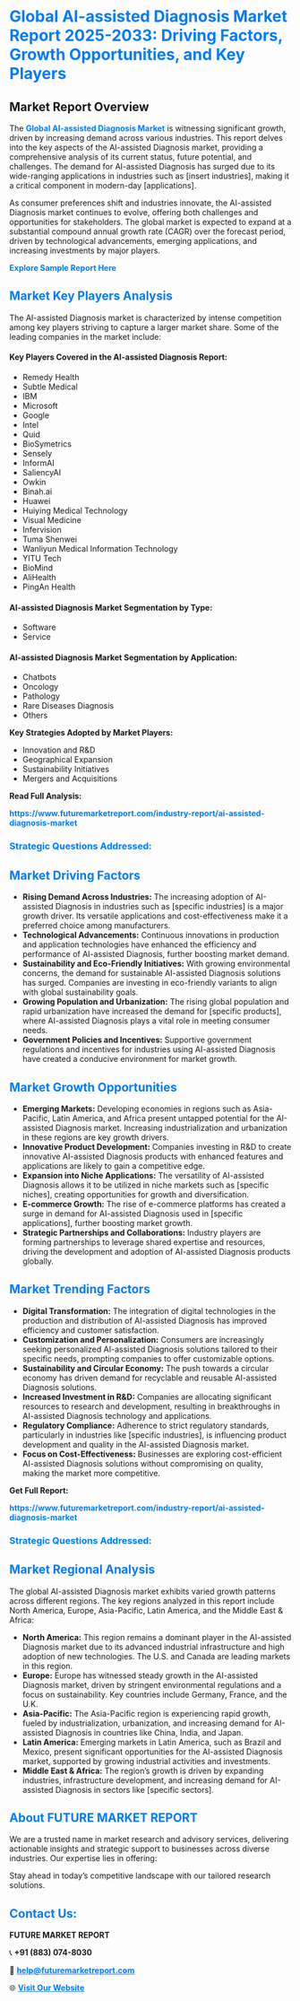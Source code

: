 <h1 style="color: #007BFF;">Global AI-assisted Diagnosis Market Report 2025-2033: Driving Factors, Growth Opportunities, and Key Players</h1>

<section id="overview">
<h2>Market Report Overview</h2>
<p>The <a href="https://www.futuremarketreport.com/industry-report/ai-assisted-diagnosis-market" style="color: #007BFF; text-decoration: none;"><strong>Global AI-assisted Diagnosis Market</strong></a> is witnessing significant growth, driven by increasing demand across various industries. This report delves into the key aspects of the AI-assisted Diagnosis market, providing a comprehensive analysis of its current status, future potential, and challenges. The demand for AI-assisted Diagnosis has surged due to its wide-ranging applications in industries such as [insert industries], making it a critical component in modern-day [applications].</p>
<p>As consumer preferences shift and industries innovate, the AI-assisted Diagnosis market continues to evolve, offering both challenges and opportunities for stakeholders. The global market is expected to expand at a substantial compound annual growth rate (CAGR) over the forecast period, driven by technological advancements, emerging applications, and increasing investments by major players.</p>
</section>

<section id="overview">
<p><a href="https://www.futuremarketreport.com/request-sample/reportId=25897" style="color: #007BFF; text-decoration: none;"><strong>Explore Sample Report Here</strong></a></p>
</section>

<section id="key-players">
<h2 style="color: #007BFF;">Market Key Players Analysis</h2>
<p>The AI-assisted Diagnosis market is characterized by intense competition among key players striving to capture a larger market share. Some of the leading companies in the market include:</p>
<h4>Key Players Covered in the AI-assisted Diagnosis Report:</h4>
<ul><li>Remedy Health</li><li>Subtle Medical</li><li>IBM</li><li>Microsoft</li><li>Google</li><li>Intel</li><li>Quid</li><li>BioSymetrics</li><li>Sensely</li><li>InformAI</li><li>SaliencyAI</li><li>Owkin</li><li>Binah.ai</li><li>Huawei</li><li>Huiying Medical Technology</li><li>Visual Medicine</li><li>Infervision</li><li>Tuma Shenwei</li><li>Wanliyun Medical Information Technology</li><li>YITU Tech</li><li>BioMind</li><li>AliHealth</li><li>PingAn Health</li></ul>
<h4>AI-assisted Diagnosis Market Segmentation by Type:</h4>
<ul><li>Software</li><li>Service</li></ul>

<h4>AI-assisted Diagnosis Market Segmentation by Application:</h4>
<ul><li>Chatbots</li><li>Oncology</li><li>Pathology</li><li>Rare Diseases Diagnosis</li><li>Others</li></ul>
<p><strong>Key Strategies Adopted by Market Players:</strong></p>
<ul>
<li>Innovation and R&D</li>
<li>Geographical Expansion</li>
<li>Sustainability Initiatives</li>
<li>Mergers and Acquisitions</li>
</ul>
</section>

<section>
<p><strong>Read Full Analysis: </strong></p><a href="https://www.futuremarketreport.com/industry-report/ai-assisted-diagnosis-market" style="color: #007BFF; text-decoration: none;"><strong>https://www.futuremarketreport.com/industry-report/ai-assisted-diagnosis-market</strong></a>
<h3 style="color: #007BFF;">Strategic Questions Addressed:</h3>
</section>

<section id="driving-factors">
<h2 style="color: #007BFF;">Market Driving Factors</h2>
<ul>
<li><strong>Rising Demand Across Industries:</strong> The increasing adoption of AI-assisted Diagnosis in industries such as [specific industries] is a major growth driver. Its versatile applications and cost-effectiveness make it a preferred choice among manufacturers.</li>
<li><strong>Technological Advancements:</strong> Continuous innovations in production and application technologies have enhanced the efficiency and performance of AI-assisted Diagnosis, further boosting market demand.</li>
<li><strong>Sustainability and Eco-Friendly Initiatives:</strong> With growing environmental concerns, the demand for sustainable AI-assisted Diagnosis solutions has surged. Companies are investing in eco-friendly variants to align with global sustainability goals.</li>
<li><strong>Growing Population and Urbanization:</strong> The rising global population and rapid urbanization have increased the demand for [specific products], where AI-assisted Diagnosis plays a vital role in meeting consumer needs.</li>
<li><strong>Government Policies and Incentives:</strong> Supportive government regulations and incentives for industries using AI-assisted Diagnosis have created a conducive environment for market growth.</li>
</ul>
</section>

<section id="growth-opportunities">
<h2 style="color: #007BFF;">Market Growth Opportunities</h2>
<ul>
<li><strong>Emerging Markets:</strong> Developing economies in regions such as Asia-Pacific, Latin America, and Africa present untapped potential for the AI-assisted Diagnosis market. Increasing industrialization and urbanization in these regions are key growth drivers.</li>
<li><strong>Innovative Product Development:</strong> Companies investing in R&D to create innovative AI-assisted Diagnosis products with enhanced features and applications are likely to gain a competitive edge.</li>
<li><strong>Expansion into Niche Applications:</strong> The versatility of AI-assisted Diagnosis allows it to be utilized in niche markets such as [specific niches], creating opportunities for growth and diversification.</li>
<li><strong>E-commerce Growth:</strong> The rise of e-commerce platforms has created a surge in demand for AI-assisted Diagnosis used in [specific applications], further boosting market growth.</li>
<li><strong>Strategic Partnerships and Collaborations:</strong> Industry players are forming partnerships to leverage shared expertise and resources, driving the development and adoption of AI-assisted Diagnosis products globally.</li>
</ul>
</section>

<section id="trending-factors">
<h2 style="color: #007BFF;">Market Trending Factors</h2>
<ul>
<li><strong>Digital Transformation:</strong> The integration of digital technologies in the production and distribution of AI-assisted Diagnosis has improved efficiency and customer satisfaction.</li>
<li><strong>Customization and Personalization:</strong> Consumers are increasingly seeking personalized AI-assisted Diagnosis solutions tailored to their specific needs, prompting companies to offer customizable options.</li>
<li><strong>Sustainability and Circular Economy:</strong> The push towards a circular economy has driven demand for recyclable and reusable AI-assisted Diagnosis solutions.</li>
<li><strong>Increased Investment in R&D:</strong> Companies are allocating significant resources to research and development, resulting in breakthroughs in AI-assisted Diagnosis technology and applications.</li>
<li><strong>Regulatory Compliance:</strong> Adherence to strict regulatory standards, particularly in industries like [specific industries], is influencing product development and quality in the AI-assisted Diagnosis market.</li>
<li><strong>Focus on Cost-Effectiveness:</strong> Businesses are exploring cost-efficient AI-assisted Diagnosis solutions without compromising on quality, making the market more competitive.</li>
</ul>
</section>

<section>
<p><strong>Get Full Report: </strong></p><a href="https://www.futuremarketreport.com/industry-report/ai-assisted-diagnosis-market" style="color: #007BFF; text-decoration: none;"><strong>https://www.futuremarketreport.com/industry-report/ai-assisted-diagnosis-market</strong></a>
<h3 style="color: #007BFF;">Strategic Questions Addressed:</h3>
</section>


<section id="regional-analysis">
<h2 style="color: #007BFF;">Market Regional Analysis</h2>
<p>The global AI-assisted Diagnosis market exhibits varied growth patterns across different regions. The key regions analyzed in this report include North America, Europe, Asia-Pacific, Latin America, and the Middle East & Africa:</p>
<ul>
<li><strong>North America:</strong> This region remains a dominant player in the AI-assisted Diagnosis market due to its advanced industrial infrastructure and high adoption of new technologies. The U.S. and Canada are leading markets in this region.</li>
<li><strong>Europe:</strong> Europe has witnessed steady growth in the AI-assisted Diagnosis market, driven by stringent environmental regulations and a focus on sustainability. Key countries include Germany, France, and the U.K.</li>
<li><strong>Asia-Pacific:</strong> The Asia-Pacific region is experiencing rapid growth, fueled by industrialization, urbanization, and increasing demand for AI-assisted Diagnosis in countries like China, India, and Japan.</li>
<li><strong>Latin America:</strong> Emerging markets in Latin America, such as Brazil and Mexico, present significant opportunities for the AI-assisted Diagnosis market, supported by growing industrial activities and investments.</li>
<li><strong>Middle East & Africa:</strong> The region’s growth is driven by expanding industries, infrastructure development, and increasing demand for AI-assisted Diagnosis in sectors like [specific sectors].</li>
</ul>
</section>

<footer>
<h2 style="color: #007BFF;">About FUTURE MARKET REPORT</h2>
<p>We are a trusted name in market research and advisory services, delivering actionable insights and strategic support to businesses across diverse industries. Our expertise lies in offering:</p>

<p>Stay ahead in today’s competitive landscape with our tailored research solutions.</p>

<h2 style="color: #007BFF;">Contact Us:</h2>
<p><strong>FUTURE MARKET REPORT</strong></p>
<p>📞 <strong>+91 (883) 074-8030</strong></p>
<p>📧 <strong><a href="mailto:help@futuremarketreport.com" style="color: #007BFF;">help@futuremarketreport.com</a></strong></p>
<p>🌐 <strong><a href="https://www.futuremarketreport.com/" style="color: #007BFF;">Visit Our Website</a></strong></p>
</footer>